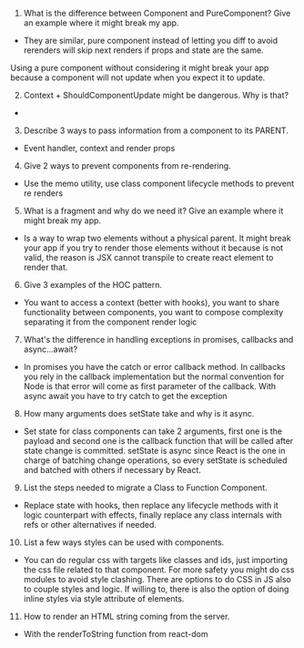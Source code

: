 1. What is the difference between Component and PureComponent? Give an example where it might break my app.
- They are similar, pure component instead of letting you diff to avoid rerenders will skip next renders if props and state are the same.

Using a pure component without considering it might break your app because a component will not update when you expect it to update.

2. Context + ShouldComponentUpdate might be dangerous. Why is that?
- 

3. Describe 3 ways to pass information from a component to its PARENT.
- Event handler, context and render props

4. Give 2 ways to prevent components from re-rendering.
- Use the memo utility, use class component lifecycle methods to prevent re renders

5. What is a fragment and why do we need it? Give an example where it might break my app.
- Is a way to wrap two elements without a physical parent. It might break your app if you try to render those elements without it because is not valid, the reason is JSX cannot transpile to create react element to render that.

6. Give 3 examples of the HOC pattern.
- You want to access a context (better with hooks), you want to share functionality between components, you want to compose complexity separating it from the component render logic

7. What's the difference in handling exceptions in promises, callbacks and async...await?
- In promises you have the catch or error callback method. In callbacks you rely in the callback implementation but the normal convention for Node is that error will come as first parameter of the callback. With async await you have to try catch to get the exception

8. How many arguments does setState take and why is it async.
- Set state for class components can take 2 arguments, first one is the payload and second one is the callback function that will be called after state change is committed. setState is async since React is the one in charge of batching change operations, so every setState is scheduled and batched with others if necessary by React.

9. List the steps needed to migrate a Class to Function Component.
- Replace state with hooks, then replace any lifecycle methods with it logic counterpart with effects, finally replace any class internals with refs or other alternatives if needed.

10. List a few ways styles can be used with components.
- You can do regular css with targets like classes and ids, just importing the css file related to that component. For more safety you might do css modules to avoid style clashing. There are options to do CSS in JS also to couple styles and logic. If willing to, there is also the option of doing inline styles via style attribute of elements.

11. How to render an HTML string coming from the server.
- With the renderToString function from react-dom